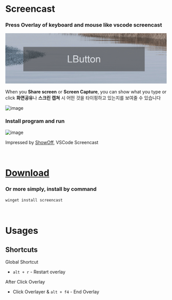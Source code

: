 # Screencast
### Press Overlay of keyboard and mouse like vscode screencast


![image](asset/images/press.gif)

When you **Share screen** or **Screen Capture**, you can show what you type or click
**화면공유**나 **스크린 캡쳐** 시 어떤 것을 타이핑하고 있는지를 보여줄 수 있습니다

![image](https://user-images.githubusercontent.com/27716524/130110807-a182a481-2e43-42fd-9964-cedbe611fabf.png)

### Install program and run

![image](https://user-images.githubusercontent.com/27716524/119119629-53c85300-ba66-11eb-8a17-c1219bdf7f94.png)

Impressed by [ShowOff](https://www.dcmembers.com/skrommel/download/showoff/), VSCode Screencast

<br/>

# [Download](https://github.com/seonglae/screencast/releases/latest/download/Intuiter.exe)
### Or more simply, install by command
```bash
winget install screencast
```

<br/>

# Usages
## Shortcuts
Global Shortcut
- `alt + r` - Restart overlay

After Click Overlay
- Click Overlayer & `alt + f4` - End Overlay 
